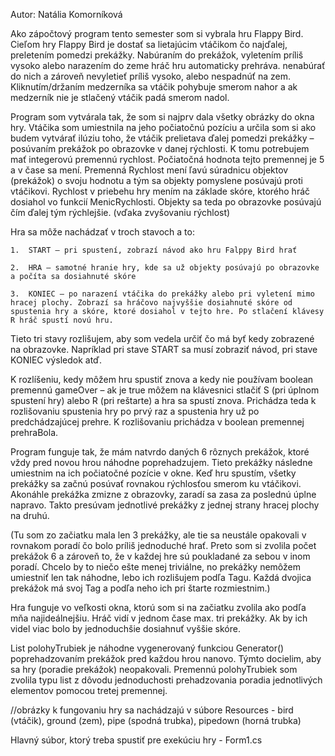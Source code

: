 Autor: Natália Komorníková

Ako zápočtový program tento semester som si vybrala hru Flappy Bird.
Cieľom hry Flappy Bird je dostať sa lietajúcim vtáčikom čo najďalej, preletením pomedzi prekážky. Nabúraním do prekážok, vyletením príliš vysoko alebo narazením do zeme hráč hru automaticky prehráva. nenabúrať do nich a zároveň nevyletieť príliš vysoko, alebo nespadnúť na zem. Kliknutím/držaním medzerníka sa vtáčik pohybuje smerom nahor a ak medzerník nie je stlačený vtáčik padá smerom nadol. 

Program som vytvárala tak, že som si najprv dala všetky obrázky do okna hry. Vtáčika som umiestnila na jeho počiatočnú pozíciu a určila som si ako budem vytvárať ilúziu toho, že vtáčik prelietava ďalej pomedzi prekážky – posúvaním prekážok po obrazovke v danej rýchlosti. K tomu potrebujem mať integerovú premennú rychlost. Počiatočná hodnota tejto premennej je 5 a v čase sa mení.  Premenná Rychlost mení ľavú súradnicu objektov (prekážok) o svoju hodnotu a tým sa objekty pomyslene posúvajú proti vtáčikovi. Rychlost v priebehu hry mením na základe skóre, ktorého hráč dosiahol vo funkcií MenicRychlosti. Objekty sa teda po obrazovke posúvajú čím ďalej tým rýchlejšie. (vďaka zvyšovaniu rýchlost)

Hra sa môže nachádzať v troch stavoch a to: 

    1.	START – pri spustení, zobrazí návod ako hru Falppy Bird hrať

    2.	HRA – samotné hranie hry, kde sa už objekty posúvajú po obrazovke a počíta sa dosiahnuté skóre

    3.	KONIEC – po narazení vtáčika do prekážky alebo pri vyletení mimo hracej plochy. Zobrazí sa hráčovo najvyššie dosiahnuté skóre od spustenia hry a skóre, ktoré dosiahol v tejto hre. Po stlačení klávesy R hráč spustí novú hru.

Tieto tri stavy rozlišujem, aby som vedela určiť čo má byť kedy zobrazené na obrazovke. Napríklad pri stave START sa musí zobraziť návod, pri stave KONIEC výsledok atď.

K rozlíšeniu, kedy môžem hru spustiť znova a kedy nie používam boolean premennú gameOver – ak je true môžem na klávesnici stlačiť S (pri úplnom spustení hry) alebo R (pri reštarte) a hra sa spustí znova. Prichádza teda k rozlišovaniu spustenia hry po prvý raz a spustenia hry už po predchádzajúcej prehre. K rozlišovaniu prichádza v boolean premennej prehraBola. 

Program funguje tak, že mám natvrdo daných 6 rôznych prekážok, ktoré vždy pred novou hrou náhodne poprehadzujem. Tieto prekážky následne umiestnim na ich počiatočné pozície v okne. Keď hru spustím, všetky prekážky sa začnú posúvať rovnakou rýchlosťou smerom ku vtáčikovi. Akonáhle prekážka zmizne z obrazovky, zaradí sa zasa za poslednú úplne napravo. Takto presúvam jednotlivé prekážky z jednej strany hracej plochy na druhú.

(Tu som zo začiatku mala len 3 prekážky, ale tie sa neustále opakovali v rovnakom poradí čo bolo príliš jednoduché hrať. Preto som si zvolila počet prekážok 6 a zároveň to, že v každej hre sú poukladané za sebou v inom poradí. Chcelo by to niečo ešte menej triviálne, no prekážky nemôžem umiestniť len tak náhodne, lebo ich rozlišujem podľa Tagu. Každá dvojica prekážok má svoj Tag a podľa neho ich pri štarte rozmiestnim.)

Hra funguje vo veľkosti okna, ktorú som si na začiatku zvolila ako podľa mňa najideálnejšiu. Hráč vidí v jednom čase max. tri prekážky. Ak by ich videl viac bolo by jednoduchšie dosiahnuť vyššie skóre.

List polohyTrubiek je náhodne vygenerovaný funkciou Generator() poprehadzovaním prekážok pred každou hrou nanovo. Týmto docielim, aby sa hry (poradie prekážok) neopakovali. Premennú polohyTrubiek som zvolila typu list z dôvodu jednoduchosti prehadzovania poradia jednotlivých elementov pomocou tretej premennej.

//obrázky k fungovaniu hry sa nachádzajú v súbore Resources - bird (vtáčik), ground (zem), pipe (spodná trubka), pipedown (horná trubka)

Hlavný súbor, ktorý treba spustiť pre exekúciu hry - Form1.cs
